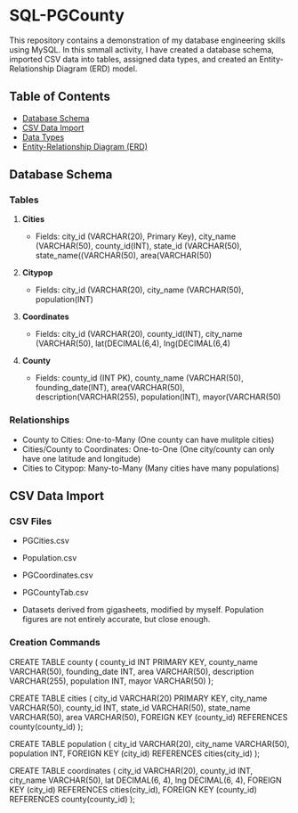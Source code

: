 # SQL-PGCounty

This repository contains a demonstration of my database engineering skills using MySQL. In this smmall activity, I have created a database schema, imported CSV data into tables, assigned data types, and created an Entity-Relationship Diagram (ERD) model.

## Table of Contents
- [Database Schema](#database-schema)
- [CSV Data Import](#csv-data-import)
- [Data Types](#data-types)
- [Entity-Relationship Diagram (ERD)](#entity-relationship-diagram-erd)

## Database Schema

### Tables
1. **Cities**
   - Fields: city_id (VARCHAR(20), Primary Key), city_name (VARCHAR(50), county_id(INT), state_id (VARCHAR(50), state_name((VARCHAR(50), area(VARCHAR(50)
   
2. **Citypop**
   - Fields: city_id (VARCHAR(20), city_name (VARCHAR(50), population(INT)

3. **Coordinates**
   - Fields: city_id (VARCHAR(20), county_id(INT), city_name (VARCHAR(50), lat(DECIMAL(6,4), lng(DECIMAL(6,4)

4. **County**
   - Fields: county_id (INT PK), county_name (VARCHAR(50), founding_date(INT), area(VARCHAR(50), description(VARCHAR(255), population(INT), mayor(VARCHAR(50)

### Relationships
- County to Cities: One-to-Many (One county can have mulitple cities)
- Cities/County to Coordinates: One-to-One (One city/county can only have one latitude and longitude)
- Cities to Citypop: Many-to-Many (Many cities have many populations)

## CSV Data Import

### CSV Files
- PGCities.csv
- Population.csv
- PGCoordinates.csv
- PGCountyTab.csv

- Datasets derived from gigasheets, modified by myself. Population figures are not entirely accurate, but close enough. 

### Creation Commands
CREATE TABLE county (
    county_id INT PRIMARY KEY,
    county_name VARCHAR(50),
    founding_date INT,
    area VARCHAR(50),
    description VARCHAR(255),
    population INT,
    mayor VARCHAR(50)
);

CREATE TABLE cities (
    city_id VARCHAR(20) PRIMARY KEY,
    city_name VARCHAR(50),
    county_id INT,
    state_id VARCHAR(50),
    state_name VARCHAR(50),
    area VARCHAR(50),
    FOREIGN KEY (county_id) REFERENCES county(county_id)
);

CREATE TABLE population (
    city_id VARCHAR(20),
    city_name VARCHAR(50),
    population INT,
    FOREIGN KEY (city_id) REFERENCES cities(city_id)
);

CREATE TABLE coordinates (
    city_id VARCHAR(20),
    county_id INT,
    city_name VARCHAR(50),
    lat DECIMAL(6, 4),
    lng DECIMAL(6, 4),
    FOREIGN KEY (city_id) REFERENCES cities(city_id),
    FOREIGN KEY (county_id) REFERENCES county(county_id)
);

